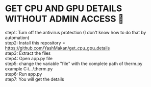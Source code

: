 # GET CPU AND GPU DETAILS WITHOUT ADMIN ACCESS 🎉  

step1: Turn off the antivirus protection (I don't know how to do that by automation)  
step2: Install this repository = https://github.com/YashMakan/get_cpu_gpu_details  
step3: Extract the files  
step4: Open app.py file  
step5: change the variable "file" with the complete path of therm.py example C:\\...\\therm.py  
step6: Run app.py  
step7: You will get the details  
